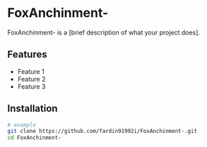 # FoxAnchinment-

FoxAnchinment- is a [brief description of what your project does].

## Features
- Feature 1
- Feature 2
- Feature 3

## Installation
```bash
# example
git clone https://github.com/fardin91992i/FoxAnchinment-.git
cd FoxAnchinment-
